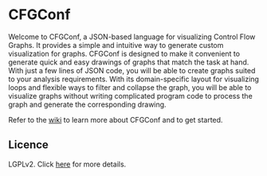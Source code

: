 # CFGConf

Welcome to CFGConf, a JSON-based language for visualizing Control Flow Graphs. It provides a simple and intuitive way to generate custom visualization for graphs. CFGConf is designed to make it convenient to generate quick and easy drawings of graphs that match the task at hand. With just a few lines of JSON code, you will be able to create graphs suited to your analysis requirements. With its domain-specific layout for visualizing loops and flexible ways to filter and collapse the graph, you will be able to visualize graphs without writing complicated program code to process the graph and generate the corresponding drawing.

Refer to the [wiki](wiki) to learn more about CFGConf and to get started.

## Licence
LGPLv2. Click [here](LICENSE) for more details.
